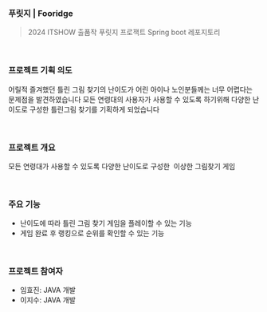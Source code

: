 ### 푸릿지 | Fooridge
> 2024 ITSHOW 출품작 푸릿지 프로잭트 Spring boot 레포지토리
<br>

### 프로젝트 기획 의도
어릴적 즐겨했던 틀린 그림 찾기의 난이도가 어린 아이나 노인분들께는 너무 어렵다는 문제점을 발견하였습니다
모든 연령대의 사용자가 사용할 수 있도록 하기위해 다양한 난이도로 구성한 틀린그림 찾기를 기획하게 되었습니다

<br>

### 프로젝트 개요
모든 연령대가 사용할 수 있도록 다양한 난이도로 구성한  이상한 그림찾기 게임

<br>

### 주요 기능
- 난이도에 따라 틀린 그림 찾기 게임을 플레이할 수 있는 기능
- 게임 완료 후 랭킹으로 순위를 확인할 수 있는 기능

<br>

### 프로젝트 참여자 
- 임효진: JAVA 개발
- 이지수: JAVA 개발

